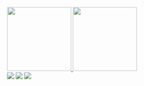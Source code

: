 <!-- ### Olá! 👋 -->

<div>
  <a href="https://github.com/dontdown">
  <img height="150em" src="https://github-readme-stats.vercel.app/api?username=zSodium&show_icons=true&theme=dark&include_all_commits=true&count_private=true"/>
  <img height="150em" src="https://github-readme-stats.vercel.app/api/top-langs/?username=zSodium&layout=compact&langs_count=7&theme=dark"/>
</div>
  
  <div>
  <a href="https://www.linkedin.com/in/gilson-felipe-6b3940197/" target="_blank"><img src="https://img.shields.io/badge/-LinkedIn-%230077B5?style=for-the-badge&logo=linkedin&logoColor=white" target="_blank"></a>
  <a href="https://discord.gg/MREh4AYaSG" target="_blank"><img src="https://img.shields.io/badge/Discord-7289DA?style=for-the-badge&logo=discord&logoColor=white" target="_blank"></a>
  <a href="https://www.twitch.tv/dontdown1" target="_blank"><img src="https://img.shields.io/badge/Twitch-9146FF?style=for-the-badge&logo=twitch&logoColor=white" target="_blank"></a>
  
  </div>
